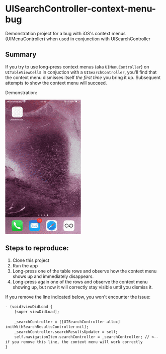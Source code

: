 # UISearchController-context-menu-bug
Demonstration project for a bug with iOS's context menus (UIMenuController) when used in conjunction with UISearchController

## Summary

If you try to use long-press context menus (aka `UIMenuController`) on `UITableViewCell`s in conjuction with a `UISearchController`, you'll find that the context menu dismisses itself *the first time* you bring it up. Subsequent attempts to show the context menu will succeed.

Demonstration:

![demonstration](https://github.com/tzahola/UISearchController-context-menu-bug/raw/master/demonstration..gif)

## Steps to reproduce:

1. Clone this project
2. Run the app
3. Long-press one of the table rows and observe how the context menu shows up and immediately disappears. 
4. Long-press again one of the rows and observe the context menu showing up, but now it will correctly stay visible until you dismiss it. 

If you remove the line indicated below, you won't encounter the issue:

```
- (void)viewDidLoad {
    [super viewDidLoad];
    
    _searchController = [[UISearchController alloc] initWithSearchResultsController:nil];
    _searchController.searchResultsUpdater = self;
    self.navigationItem.searchController = _searchController; // <-- if you remove this line, the context menu will work correctly
}
```
